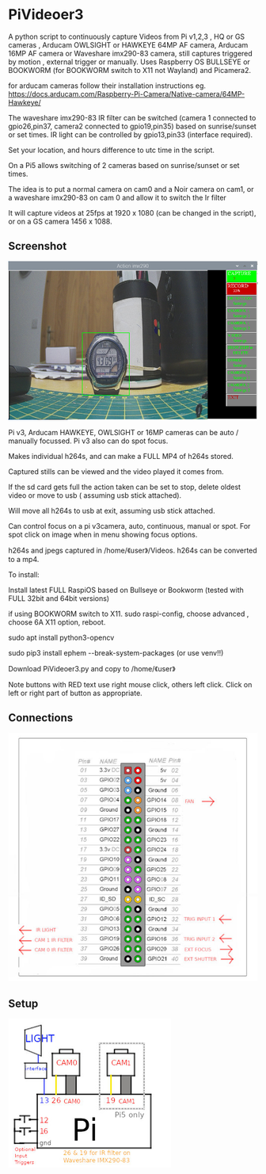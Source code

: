 # PiVideoer3


A python script to continuously capture Videos from Pi v1,2,3 , HQ or GS cameras , Arducam OWLSIGHT or HAWKEYE 64MP AF camera, Arducam 16MP AF camera or Waveshare imx290-83 camera, still captures triggered by motion , external trigger or manually. 
Uses Raspberry OS BULLSEYE or BOOKWORM (for BOOKWORM switch to X11 not Wayland) and Picamera2.

for arducam cameras follow their installation instructions eg. https://docs.arducam.com/Raspberry-Pi-Camera/Native-camera/64MP-Hawkeye/

The waveshare imx290-83 IR filter can be switched (camera 1 connected to gpio26,pin37, camera2 connected to gpio19,pin35) based on sunrise/sunset or set times. IR light can be controlled by gpio13,pin33 (interface required). 

Set your location, and hours difference to utc time in the script.

On a Pi5 allows switching of 2 cameras based on sunrise/sunset or set times.

The idea is to put a normal camera on cam0 and a Noir camera on cam1, or a waveshare imx290-83 on cam 0 and allow it to switch the Ir filter

It will capture videos at 25fps at 1920 x 1080 (can be changed in the script), or on a GS camera 1456 x 1088.

## Screenshot

![screenshot](screenshot.jpg)

Pi v3, Arducam HAWKEYE, OWLSIGHT or 16MP cameras can be auto / manually focussed. Pi v3 also can do spot focus.

Makes individual h264s, and can make a FULL MP4 of h264s stored.

Captured stills can be viewed and the video played it comes from.

If the sd card gets full the action taken can be set to stop, delete oldest video or move to usb ( assuming usb stick attached).

Will move all h264s to usb at exit, assuming usb stick attached.

Can control focus on a pi v3camera, auto, continuous,  manual or spot. For spot click on image when in menu showing focus options.

h264s and jpegs captured in /home/《user》/Videos.  h264s can be converted to a mp4.

To install:

Install latest FULL RaspiOS based on Bullseye or Bookworm (tested with FULL 32bit and 64bit versions)

if using BOOKWORM switch to X11. sudo raspi-config, choose advanced , choose 6A X11 option, reboot.

sudo apt install python3-opencv

sudo pip3 install ephem --break-system-packages (or use venv!!)

Download PiVideoer3.py and copy to /home/《user》

Note buttons with RED text use right mouse click, others left click. Click on left or right part of button as appropriate.

## Connections

![connections](CONNECTIONS.jpg)

## Setup

![Setup](setup.jpg)

